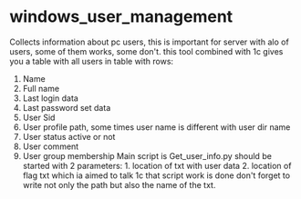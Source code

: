 # windows_user_management
Collects information about pc users, this is important for server with alo of users, some of them works, some don't. this tool combined with 1c gives you a table with all users 
in table with rows:
1. Name
2. Full name
3. Last login data
4. Last password set data
5. User Sid
6. User profile path, some times user name is different with user dir name
7. User status active or not
8. User comment
9. User group membership
Main script is Get_user_info.py should be started with 2 parameters: 1. location of txt with user data 2. location of flag txt which ia aimed to talk 1c that script work is done
don't forget to write not only the path but also the name of the txt.
